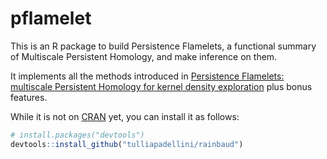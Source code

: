 # pflamelet

This is an R package to build Persistence Flamelets, a functional summary of Multiscale Persistent Homology, and make inference on them. 

It implements all the methods introduced in [Persistence Flamelets: multiscale Persistent Homology for kernel density exploration](https://arxiv.org/abs/1709.07097) plus bonus features. 

While it is not on [CRAN](https://cran.r-project.org) yet, you can install it as follows: 
``` r
# install.packages("devtools")
devtools::install_github("tulliapadellini/rainbaud")
```
